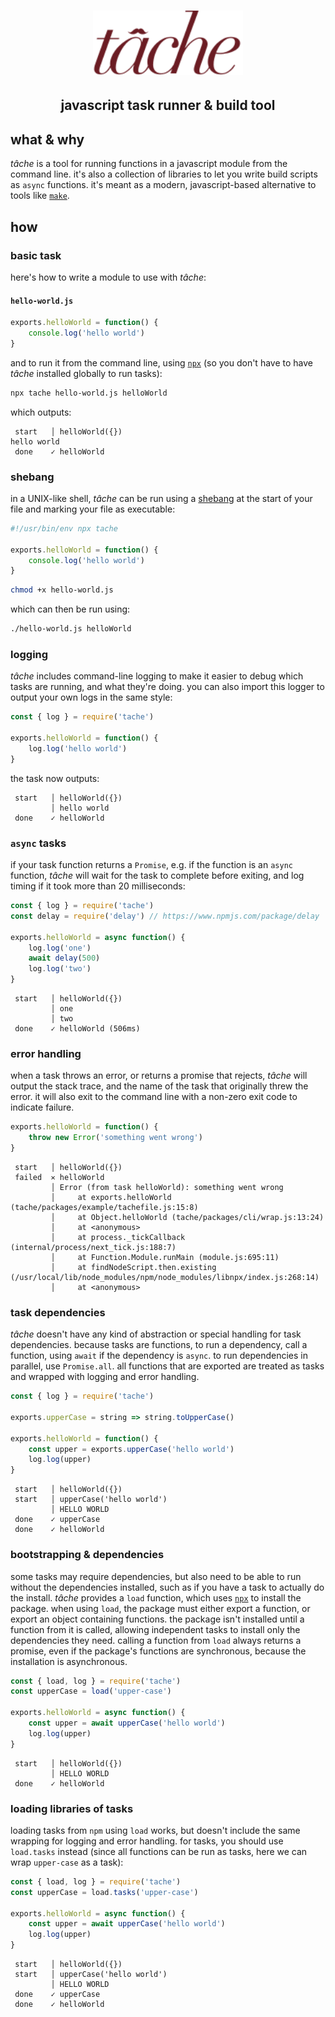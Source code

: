 <h1 align="center">
	<img alt="tâche" src="extra/logo.svg" width="240">
</h1>

<h2 align="center">javascript task runner & build tool</h2>

## what & why

_tâche_ is a tool for running functions in a javascript module from the command line. it's also a collection of libraries to let you write build scripts as `async` functions. it's meant as a modern, javascript-based alternative to tools like [`make`](https://www.gnu.org/software/make/).


## how

### basic task

here's how to write a module to use with _tâche_:

#### `hello-world.js`
```js
exports.helloWorld = function() {
	console.log('hello world')
}
```

and to run it from the command line, using [`npx`](https://www.npmjs.com/package/npx) (so you don't have to have _tâche_ installed globally to run tasks):

```sh
npx tache hello-world.js helloWorld
```

which outputs:

```
 start   │ helloWorld({})
hello world
 done    ✓ helloWorld
```

### shebang

in a UNIX-like shell, _tâche_ can be run using a [shebang](https://en.wikipedia.org/wiki/Shebang_(Unix)) at the start of your file and marking your file as executable:

```js
#!/usr/bin/env npx tache

exports.helloWorld = function() {
	console.log('hello world')
}
```

```sh
chmod +x hello-world.js
```

which can then be run using:

```sh
./hello-world.js helloWorld
```

### logging

_tâche_ includes command-line logging to make it easier to debug which tasks are running, and what they're doing. you can also import this logger to output your own logs in the same style:


```js
const { log } = require('tache')

exports.helloWorld = function() {
	log.log('hello world')
}
```

the task now outputs:

```
 start   │ helloWorld({})
         │ hello world
 done    ✓ helloWorld
```

### `async` tasks

if your task function returns a `Promise`, e.g. if the function is an `async` function, _tâche_ will wait for the task to complete before exiting, and log timing if it took more than 20 milliseconds:

```js
const { log } = require('tache')
const delay = require('delay') // https://www.npmjs.com/package/delay

exports.helloWorld = async function() {
	log.log('one')
	await delay(500)
	log.log('two')
}
```
```
 start   │ helloWorld({})
         │ one
         │ two
 done    ✓ helloWorld (506ms)
```

### error handling

when a task throws an error, or returns a promise that rejects, _tâche_ will output the stack trace, and the name of the task that originally threw the error. it will also exit to the command line with a non-zero exit code to indicate failure.

```js
exports.helloWorld = function() {
	throw new Error('something went wrong')
}
```

```
 start   │ helloWorld({})
 failed  ✕ helloWorld
         │ Error (from task helloWorld): something went wrong
         │     at exports.helloWorld (tache/packages/example/tachefile.js:15:8)
         │     at Object.helloWorld (tache/packages/cli/wrap.js:13:24)
         │     at <anonymous>
         │     at process._tickCallback (internal/process/next_tick.js:188:7)
         │     at Function.Module.runMain (module.js:695:11)
         │     at findNodeScript.then.existing (/usr/local/lib/node_modules/npm/node_modules/libnpx/index.js:268:14)
         │     at <anonymous>
```

### task dependencies

_tâche_ doesn't have any kind of abstraction or special handling for task dependencies. because tasks are functions, to run a dependency, call a function, using `await` if the dependency is `async`. to run dependencies in parallel, use `Promise.all`. all functions that are exported are treated as tasks and wrapped with logging and error handling.

```js
const { log } = require('tache')

exports.upperCase = string => string.toUpperCase()

exports.helloWorld = function() {
	const upper = exports.upperCase('hello world')
	log.log(upper)
}
```
```
 start   │ helloWorld({})
 start   │ upperCase('hello world')
         │ HELLO WORLD
 done    ✓ upperCase
 done    ✓ helloWorld
```

### bootstrapping & dependencies

some tasks may require dependencies, but also need to be able to run without the dependencies installed, such as if you have a task to actually do the install. _tâche_ provides a `load` function, which uses [`npx`](https://www.npmjs.com/package/npx) to install the package. when using `load`, the package must either export a function, or export an object containing functions. the package isn't installed until a function from it is called, allowing independent tasks to install only the dependencies they need. calling a function from `load` always returns a promise, even if the package's functions are synchronous, because the installation is asynchronous.

```js
const { load, log } = require('tache')
const upperCase = load('upper-case')

exports.helloWorld = async function() {
	const upper = await upperCase('hello world')
	log.log(upper)
}
```
```
 start   │ helloWorld({})
         │ HELLO WORLD
 done    ✓ helloWorld
```

### loading libraries of tasks

loading tasks from `npm` using `load` works, but doesn't include the same wrapping for logging and error handling. for tasks, you should use `load.tasks` instead (since all functions can be run as tasks, here we can wrap `upper-case` as a task):

```js
const { load, log } = require('tache')
const upperCase = load.tasks('upper-case')

exports.helloWorld = async function() {
	const upper = await upperCase('hello world')
	log.log(upper)
}
```
```
 start   │ helloWorld({})
 start   │ upperCase('hello world')
         │ HELLO WORLD
 done    ✓ upperCase
 done    ✓ helloWorld
```
